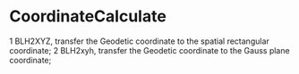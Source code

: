 # CoordinateCalculate
1 BLH2XYZ, transfer the Geodetic coordinate to the spatial rectangular coordinate;
2 BLH2xyh, transfer the Geodetic coordinate to the Gauss plane coordinate;
